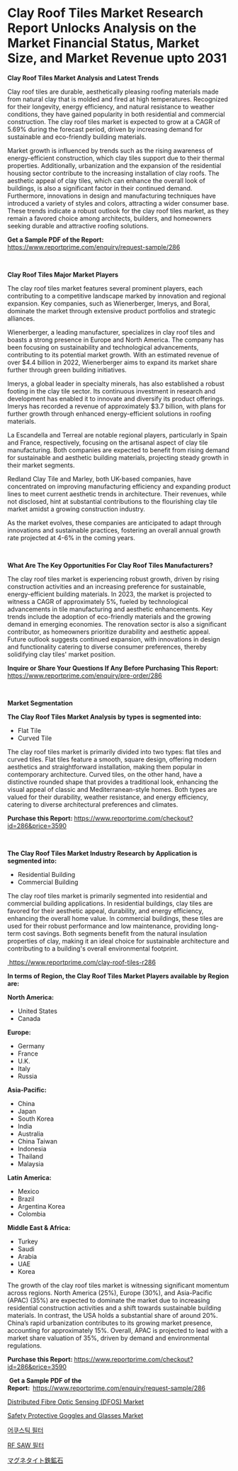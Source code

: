 <p><h1>Clay Roof Tiles Market Research Report Unlocks Analysis on the Market Financial Status, Market Size, and Market Revenue upto 2031</h1></p><p><strong>Clay Roof Tiles Market Analysis and Latest Trends</strong></p>
<p><p>Clay roof tiles are durable, aesthetically pleasing roofing materials made from natural clay that is molded and fired at high temperatures. Recognized for their longevity, energy efficiency, and natural resistance to weather conditions, they have gained popularity in both residential and commercial construction. The clay roof tiles market is expected to grow at a CAGR of 5.69% during the forecast period, driven by increasing demand for sustainable and eco-friendly building materials.</p><p>Market growth is influenced by trends such as the rising awareness of energy-efficient construction, which clay tiles support due to their thermal properties. Additionally, urbanization and the expansion of the residential housing sector contribute to the increasing installation of clay roofs. The aesthetic appeal of clay tiles, which can enhance the overall look of buildings, is also a significant factor in their continued demand. Furthermore, innovations in design and manufacturing techniques have introduced a variety of styles and colors, attracting a wider consumer base. These trends indicate a robust outlook for the clay roof tiles market, as they remain a favored choice among architects, builders, and homeowners seeking durable and attractive roofing solutions.</p></p>
<p><strong>Get a Sample PDF of the Report:&nbsp;</strong> <a href="https://www.reportprime.com/enquiry/request-sample/286">https://www.reportprime.com/enquiry/request-sample/286</a></p>
<p>&nbsp;</p>
<p><strong>Clay Roof Tiles Major Market Players</strong></p>
<p><p>The clay roof tiles market features several prominent players, each contributing to a competitive landscape marked by innovation and regional expansion. Key companies, such as Wienerberger, Imerys, and Boral, dominate the market through extensive product portfolios and strategic alliances.</p><p>Wienerberger, a leading manufacturer, specializes in clay roof tiles and boasts a strong presence in Europe and North America. The company has been focusing on sustainability and technological advancements, contributing to its potential market growth. With an estimated revenue of over $4.4 billion in 2022, Wienerberger aims to expand its market share further through green building initiatives.</p><p>Imerys, a global leader in specialty minerals, has also established a robust footing in the clay tile sector. Its continuous investment in research and development has enabled it to innovate and diversify its product offerings. Imerys has recorded a revenue of approximately $3.7 billion, with plans for further growth through enhanced energy-efficient solutions in roofing materials.</p><p>La Escandella and Terreal are notable regional players, particularly in Spain and France, respectively, focusing on the artisanal aspect of clay tile manufacturing. Both companies are expected to benefit from rising demand for sustainable and aesthetic building materials, projecting steady growth in their market segments.</p><p>Redland Clay Tile and Marley, both UK-based companies, have concentrated on improving manufacturing efficiency and expanding product lines to meet current aesthetic trends in architecture. Their revenues, while not disclosed, hint at substantial contributions to the flourishing clay tile market amidst a growing construction industry.</p><p>As the market evolves, these companies are anticipated to adapt through innovations and sustainable practices, fostering an overall annual growth rate projected at 4-6% in the coming years.</p></p>
<p>&nbsp;</p>
<p><strong>What Are The Key Opportunities For Clay Roof Tiles Manufacturers?</strong></p>
<p><p>The clay roof tiles market is experiencing robust growth, driven by rising construction activities and an increasing preference for sustainable, energy-efficient building materials. In 2023, the market is projected to witness a CAGR of approximately 5%, fueled by technological advancements in tile manufacturing and aesthetic enhancements. Key trends include the adoption of eco-friendly materials and the growing demand in emerging economies. The renovation sector is also a significant contributor, as homeowners prioritize durability and aesthetic appeal. Future outlook suggests continued expansion, with innovations in design and functionality catering to diverse consumer preferences, thereby solidifying clay tiles' market position.</p></p>
<p><strong>Inquire or Share Your Questions If Any Before Purchasing This Report:</strong> <a href="https://www.reportprime.com/enquiry/pre-order/286">https://www.reportprime.com/enquiry/pre-order/286</a></p>
<p>&nbsp;</p>
<p><strong>Market Segmentation</strong></p>
<p><strong>The Clay Roof Tiles Market Analysis by types is segmented into:</strong></p>
<p><ul><li>Flat Tile</li><li>Curved Tile</li></ul></p>
<p><p>The clay roof tiles market is primarily divided into two types: flat tiles and curved tiles. Flat tiles feature a smooth, square design, offering modern aesthetics and straightforward installation, making them popular in contemporary architecture. Curved tiles, on the other hand, have a distinctive rounded shape that provides a traditional look, enhancing the visual appeal of classic and Mediterranean-style homes. Both types are valued for their durability, weather resistance, and energy efficiency, catering to diverse architectural preferences and climates.</p></p>
<p><strong>Purchase this Report:&nbsp;</strong><a href="https://www.reportprime.com/checkout?id=286&price=3590">https://www.reportprime.com/checkout?id=286&price=3590</a></p>
<p>&nbsp;</p>
<p><strong>The Clay Roof Tiles Market Industry Research by Application is segmented into:</strong></p>
<p><ul><li>Residential Building</li><li>Commercial Building</li></ul></p>
<p><p>The clay roof tiles market is primarily segmented into residential and commercial building applications. In residential buildings, clay tiles are favored for their aesthetic appeal, durability, and energy efficiency, enhancing the overall home value. In commercial buildings, these tiles are used for their robust performance and low maintenance, providing long-term cost savings. Both segments benefit from the natural insulation properties of clay, making it an ideal choice for sustainable architecture and contributing to a building's overall environmental footprint.</p></p>
<p><a href="https://www.reportprime.com/clay-roof-tiles-r286">&nbsp;https://www.reportprime.com/clay-roof-tiles-r286</a></p>
<p><strong>In terms of Region, the Clay Roof Tiles Market Players available by Region are:</strong></p>
<p>
    <p> <strong> North America: </strong>
        <ul>
            <li>United States</li>
            <li>Canada</li>
        </ul>
        </p> 
    <p> <strong> Europe: </strong>
        <ul>
            <li>Germany</li>
            <li>France</li>
            <li>U.K.</li>
            <li>Italy</li>
            <li>Russia</li>
        </ul>
        </p> 
    <p> <strong> Asia-Pacific: </strong>
        <ul>
            <li>China</li>
            <li>Japan</li>
            <li>South Korea</li>
            <li>India</li>
            <li>Australia</li>
            <li>China Taiwan</li>
            <li>Indonesia</li>
            <li>Thailand</li>
            <li>Malaysia</li>
        </ul>
        </p> 
    <p> <strong> Latin America: </strong>
        <ul>
            <li>Mexico</li>
            <li>Brazil</li>
            <li>Argentina Korea</li>
            <li>Colombia</li>
        </ul>
        </p> 
    <p> <strong> Middle East & Africa: </strong>
        <ul>
            <li>Turkey</li>
            <li>Saudi</li>
            <li>Arabia</li>
            <li>UAE</li>
            <li>Korea</li>
        </ul>
    </p>
    </p>
<p><p>The growth of the clay roof tiles market is witnessing significant momentum across regions. North America (25%), Europe (30%), and Asia-Pacific (APAC) (35%) are expected to dominate the market due to increasing residential construction activities and a shift towards sustainable building materials. In contrast, the USA holds a substantial share of around 20%. China’s rapid urbanization contributes to its growing market presence, accounting for approximately 15%. Overall, APAC is projected to lead with a market share valuation of 35%, driven by demand and environmental regulations.</p></p>
<p><strong>Purchase this Report: </strong><a href="https://www.reportprime.com/checkout?id=286&price=3590">https://www.reportprime.com/checkout?id=286&price=3590</a></p>
<p>&nbsp;<strong>Get a Sample PDF of the Report:&nbsp;&nbsp;</strong><a href="https://www.reportprime.com/enquiry/request-sample/286">https://www.reportprime.com/enquiry/request-sample/286</a></p>
<p><strong></strong></p>
<p><p><a href="https://issuu.com/reportprime-2/docs/distributed-fibre-optic-sensing-dfo_2aef8dc5af21da">Distributed Fibre Optic Sensing (DFOS) Market</a></p><p><a href="https://www.linkedin.com/pulse/global-safety-protective-goggles-glasses-industry-1wsye?trackingId=eJJNkbgETuO7PqTsQKOEQA%3D%3D">Safety Protective Goggles and Glasses Market</a></p><p><a href="https://medium.com/@addiehirthe50/%EA%B8%80%EB%A1%9C%EB%B2%8C-%EC%8B%9C%EC%9E%A5-%EB%8F%99%ED%96%A5-2024%EB%85%84%EB%B6%80%ED%84%B0-2031%EB%85%84%EA%B9%8C%EC%A7%80%EC%9D%98-%EC%9D%8C%ED%96%A5-%ED%95%84%ED%84%B0-%EC%8B%9C%EC%9E%A5-%EC%A0%84%EB%A7%9D-%EB%B0%8F-%EC%84%B1%EC%9E%A5-%EB%B6%84%EC%84%9D-9c5e7ffcb3ea">어쿠스틱 필터</a></p><p><a href="https://medium.com/@addiehirthe50/rf-saw-%ED%95%84%ED%84%B0-%EC%82%B0%EC%97%85-%EB%B6%84%EC%84%9D-%EB%B3%B4%EA%B3%A0%EC%84%9C-%EC%95%A0%ED%94%8C%EB%A6%AC%EC%BC%80%EC%9D%B4%EC%85%98-%EC%A7%80%EC%97%AD-%EA%B2%BD%EC%9F%81-%EC%A0%84%EB%9E%B5%EC%97%90-%EB%94%B0%EB%A5%B8-%EC%8B%9C%EC%9E%A5-%EA%B7%9C%EB%AA%A8-%EC%A0%90%EC%9C%A0%EC%9C%A8-%EB%8F%99%ED%96%A5-2024-2031-7c6f7a5d08b6">RF SAW 필터</a></p><p><a href="https://medium.com/@marcus7cekruer/%E7%A3%81%E9%89%84%E9%89%B1%E5%B8%82%E5%A0%B4%E3%81%B8%E3%81%AE%E6%B7%B1%E3%81%84%E3%83%80%E3%82%A4%E3%83%96-%E3%83%88%E3%83%AC%E3%83%B3%E3%83%89-%E5%B8%82%E5%A0%B4%E3%82%BB%E3%82%B0%E3%83%A1%E3%83%B3%E3%83%86%E3%83%BC%E3%82%B7%E3%83%A7%E3%83%B3-%E7%AB%B6%E4%BA%89%E5%88%86%E6%9E%90-71f5a5a916c1">マグネタイト鉄鉱石</a></p></p>